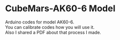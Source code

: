 # CubeMars-AK60-6 Model
Arduino codes for model AK60-6.<br>
You can calibrate codes how you will use it. <br>
Also I shared a PDF about that process I made.

